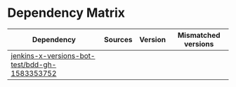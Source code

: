 # Dependency Matrix

Dependency | Sources | Version | Mismatched versions
---------- | ------- | ------- | -------------------
[jenkins-x-versions-bot-test/bdd-gh-1583353752](https://github.com/jenkins-x-versions-bot-test/bdd-gh-1583353752.git) |  | []() | 
